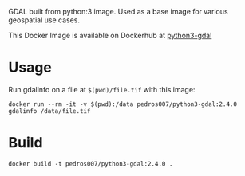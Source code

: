 GDAL built from python:3 image.  Used as a base image for various geospatial use cases.

This Docker Image is available on Dockerhub at [python3-gdal](https://hub.docker.com/r/pedros007/python3-gdal)

# Usage

Run gdalinfo on a file at `$(pwd)/file.tif` with this image:

	docker run --rm -it -v $(pwd):/data pedros007/python3-gdal:2.4.0 gdalinfo /data/file.tif

# Build

	docker build -t pedros007/python3-gdal:2.4.0 .
